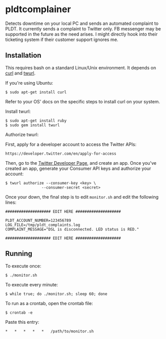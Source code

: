 # pldtcomplainer
Detects downtime on your local PC and sends an automated complaint to PLDT. It currently sends a complaint to Twitter only. FB messenger may be supported in the future as the need arises. I might directly hook into their ticketing system if their customer support ignores me.

## Installation
This requires bash on a standard Linux/Unix environment. It depends on [curl](https://curl.haxx.se/) and [twurl](https://github.com/twitter/twurl).

If you're using Ubuntu:

```
$ sudo apt-get install curl
```
Refer to your OS' docs on the specific steps to install curl on your system.

Install twurl:

```
$ sudo apt-get install ruby
$ sudo gem install twurl
```

Authorize twurl:

First, apply for a developer account to access the Twitter APIs:

```
https://developer.twitter.com/en/apply-for-access
```

Then, go to the [Twitter Developer Page](https://developer.twitter.com/en/apps), and create an app. Once you've created an app, generate your Consumer API keys and authorize your account:

```
$ twurl authorize --consumer-key <key> \
                --consumer-secret <secret>
```

Once your down, the final step is to edit `monitor.sh` and edit the following lines:

```
#################### EDIT HERE ####################

PLDT_ACCOUNT_NUMBER=123456789
LOG_FILE=/tmp/pldt_complaints.log
COMPLAINT_MESSAGE="DSL is disconnected. LED status is RED."

#################### EDIT HERE ####################
```

## Running

To execute once:

```
$ ./monitor.sh
```

To execute every minute:

```
$ while true; do ./monitor.sh; sleep 60; done
```

To run as a crontab, open the crontab file:

```
$ crontab -e
```

Paste this entry:

```
*	*	*	*	*	/path/to/monitor.sh
```
